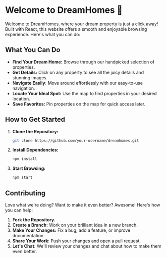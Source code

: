 # Welcome to DreamHomes 🏡

Welcome to DreamHomes, where your dream property is just a click away! Built with React, this website offers a smooth and enjoyable browsing experience. Here's what you can do:

## What You Can Do

- **Find Your Dream Home:** Browse through our handpicked selection of properties.
- **Get Details:** Click on any property to see all the juicy details and stunning images.
- **Navigate Easily:** Move around effortlessly with our easy-to-use navigation.
- **Locate Your Ideal Spot:** Use the map to find properties in your desired location.
- **Save Favorites:** Pin properties on the map for quick access later.

## How to Get Started

1. **Clone the Repository:**
   ```bash
   git clone https://github.com/your-username/dreamhomes.git
   ```
2. **Install Dependencies:**
   ```bash
   npm install
   ```
3. **Start Browsing:**
   ```bash
   npm start
   ```

## Contributing

Love what we're doing? Want to make it even better? Awesome! Here's how you can help:

1. **Fork the Repository.**
2. **Create a Branch:** Work on your brilliant idea in a new branch.
3. **Make Your Changes:** Fix a bug, add a feature, or improve documentation.
4. **Share Your Work:** Push your changes and open a pull request.
5. **Let's Chat:** We'll review your changes and chat about how to make them even better.
